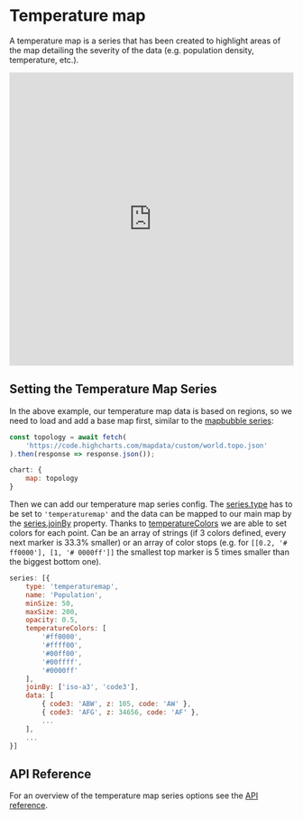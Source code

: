 Temperature map
===============

A temperature map is a series that has been created to highlight areas of the map detailing the severity of the data (e.g. population density, temperature, etc.).

<iframe style="width: 100%; height: 520px; border: none;" src="https://highcharts.com/samples/embed/maps/demo/temperaturemap" allow="fullscreen"></iframe>

Setting the Temperature Map Series
----------------------------------
In the above example, our temperature map data is based on regions, so we need to load and add a base map first, similar to the [mapbubble series](https://highcharts.com/docs/maps/mapbubble-series/setting-the-map-bubble-series):
```js
const topology = await fetch(
    'https://code.highcharts.com/mapdata/custom/world.topo.json'
).then(response => response.json());
```

```js
chart: {
    map: topology
}
```

Then we can add our temperature map series config. The [series.type](https://api.highcharts.com/highmaps/series.temperaturemap.type) has to be set to `'temperaturemap'` and the data can be mapped to our main map by the [series.joinBy](https://api.highcharts.com/highmaps/series.temperaturemap.joinBy) property. Thanks to [temperatureColors](https://api.highcharts.com/highmaps/series.temperaturemap.temperatureColors) we are able to set colors for each point. Can be an array of strings (if 3 colors defined, every next marker is 33.3% smaller) or an array of color stops (e.g. for `[[0.2, '# ff0000'], [1, '# 0000ff']]` the smallest top marker is 5 times smaller than the biggest bottom one).
```js
series: [{
    type: 'temperaturemap',
    name: 'Population',
    minSize: 50,
    maxSize: 200,
    opacity: 0.5,
    temperatureColors: [
        '#ff0000',
        '#ffff00',
        '#00ff00',
        '#00ffff',
        '#0000ff'
    ],
    joinBy: ['iso-a3', 'code3'],
    data: [
        { code3: 'ABW', z: 105, code: 'AW' },
        { code3: 'AFG', z: 34656, code: 'AF' },
        ...
    ],
    ...
}]
```

API Reference
-------------
For an overview of the temperature map series options see the [API reference](https://api.highcharts.com/highmaps/series.temperaturemap).